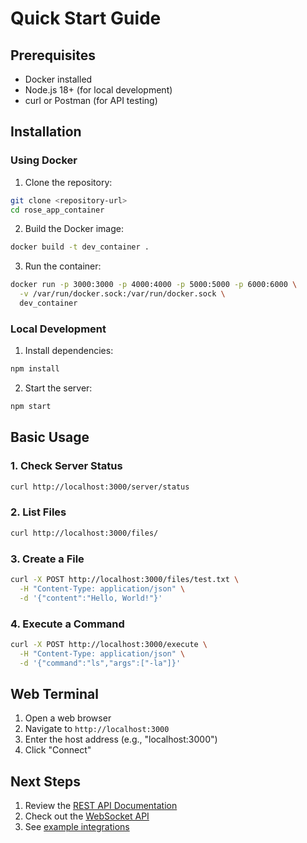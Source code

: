 # Quick Start Guide

## Prerequisites
- Docker installed
- Node.js 18+ (for local development)
- curl or Postman (for API testing)

## Installation

### Using Docker
1. Clone the repository:
```bash
git clone <repository-url>
cd rose_app_container
```

2. Build the Docker image:
```bash
docker build -t dev_container .
```

3. Run the container:
```bash
docker run -p 3000:3000 -p 4000:4000 -p 5000:5000 -p 6000:6000 \
  -v /var/run/docker.sock:/var/run/docker.sock \
  dev_container
```

### Local Development
1. Install dependencies:
```bash
npm install
```

2. Start the server:
```bash
npm start
```

## Basic Usage

### 1. Check Server Status
```bash
curl http://localhost:3000/server/status
```

### 2. List Files
```bash
curl http://localhost:3000/files/
```

### 3. Create a File
```bash
curl -X POST http://localhost:3000/files/test.txt \
  -H "Content-Type: application/json" \
  -d '{"content":"Hello, World!"}'
```

### 4. Execute a Command
```bash
curl -X POST http://localhost:3000/execute \
  -H "Content-Type: application/json" \
  -d '{"command":"ls","args":["-la"]}'
```

## Web Terminal
1. Open a web browser
2. Navigate to `http://localhost:3000`
3. Enter the host address (e.g., "localhost:3000")
4. Click "Connect"

## Next Steps
1. Review the [REST API Documentation](../api/rest-api.md)
2. Check out the [WebSocket API](../api/websocket-api.md)
3. See [example integrations](../examples/)
